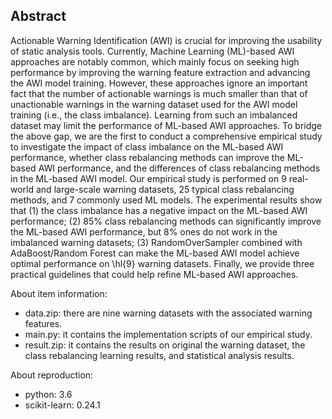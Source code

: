 ## Abstract
Actionable Warning Identification (AWI) is crucial for improving the usability of static analysis tools. 
Currently, Machine Learning (ML)-based AWI approaches are notably common, which mainly focus on seeking high performance by improving the warning feature extraction and advancing the AWI model training. 
However, these approaches ignore an important fact that the number of actionable warnings is much smaller than that of unactionable warnings in the warning dataset used for the AWI model training (i.e., the class imbalance). 
Learning from such an imbalanced dataset may limit the performance of ML-based AWI approaches. 
To bridge the above gap, we are the first to conduct a comprehensive empirical study to investigate the impact of class imbalance on the ML-based AWI performance, whether class rebalancing methods can improve the ML-based AWI performance, 
and the differences of class rebalancing methods in the ML-based AWI model.
Our empirical study is performed on 9 real-world and large-scale warning datasets, 25 typical class rebalancing methods, and 7 commonly used ML models.
The experimental results show that (1) the class imbalance has a negative impact on the ML-based AWI performance;
(2) 85\% class rebalancing methods can significantly improve the ML-based AWI performance, but 8\% ones do not work in the imbalanced warning datasets;
(3) RandomOverSampler combined with AdaBoost/Random Forest can make the ML-based AWI model achieve optimal performance on \hl{9} warning datasets.
Finally, we provide three practical guidelines that could help refine ML-based AWI approaches.

About item information:
* data.zip: there are nine warning datasets with the associated warning features.
* main.py: it contains the implementation scripts of our empirical study.
* result.zip: it contains the results on original the warning dataset, the class rebalancing learning results, and statistical analysis results.

About reproduction:
* python: 3.6
* scikit-learn: 0.24.1
